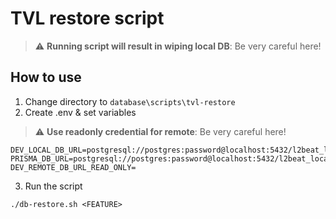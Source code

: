 # TVL restore script

> ⚠️ **Running script will result in wiping local DB**: Be very careful here!


## How to use

1. Change directory to `database\scripts\tvl-restore`
2. Create .env & set variables
> ⚠️ **Use readonly credential for remote**: Be very careful here!
```
DEV_LOCAL_DB_URL=postgresql://postgres:password@localhost:5432/l2beat_local
PRISMA_DB_URL=postgresql://postgres:password@localhost:5432/l2beat_local
DEV_REMOTE_DB_URL_READ_ONLY=
```
3. Run the script
```
./db-restore.sh <FEATURE>
```
